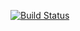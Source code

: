 [![Build Status](https://travis-ci.org/pliris/job4j_design.svg?branch=master)](https://travis-ci.org/pliris/job4j_design)